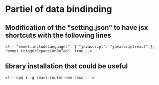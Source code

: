 # Partiel of data bindinding

## Modification of the "setting.json" to have jsx shortcuts with the following lines
    <!-- "emmet.includeLanguages": { "javascript": "javascriptreact" },
    "emmet.triggerExpansionOnTab": true -->

## library installation that could be useful
    <!-- npm i -g react-router-dom sass  -->